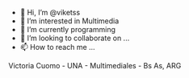 - 👋 Hi, I’m @viketss
- 👀 I’m interested in Multimedia
- 🌱 I’m currently programming
- 💞️ I’m looking to collaborate on ...
- 📫 How to reach me ...

Victoria Cuomo - UNA - Multimediales - Bs As, ARG

<!---
viketss/viketss is a ✨ special ✨ repository because its `README.md` (this file) appears on your GitHub profile.
You can click the Preview link to take a look at your changes.
--->
